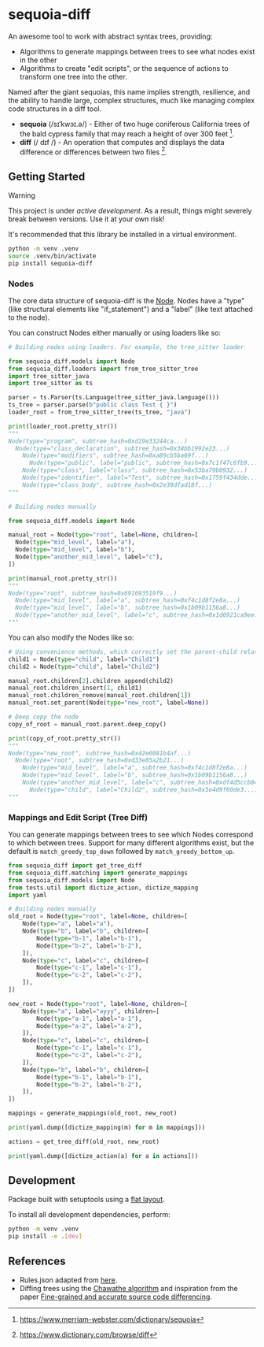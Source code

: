# sequoia-diff

An awesome tool to work with abstract syntax trees, providing:

- Algorithms to generate mappings between trees to see what nodes exist in the other
- Algorithms to create "edit scripts", or the sequence of actions to transform one tree into the other.

Named after the giant sequoias, this name implies strength, resilience, and the ability to handle large, complex structures, much like managing complex code structures in a diff tool.

- **sequoia** (/sɪˈkwɔɪ.ə/) - Either of two huge coniferous California trees of the bald cypress family that may reach a height of over 300 feet [^1].
- **diff** (/ dɪf /) - An operation that computes and displays the data difference or differences between two files [^2].

## Getting Started

> [!WARNING]
> This project is under _active development_. As a result, things might severely break between versions. Use it at your own risk!

It's recommended that this library be installed in a virtual environment.

```sh
python -m venv .venv
source .venv/bin/activate
pip install sequoia-diff
```

### Nodes

The core data structure of sequoia-diff is the [Node](https://github.com/JonahSussman/sequoia-diff/blob/main/sequoia_diff/models.py#L24). Nodes have a "type" (like structural elements like "if_statement") and a "label" (like text attached to the node).

You can construct Nodes either manually or using loaders like so:

```python
# Building nodes using loaders. For example, the tree_sitter loader

from sequoia_diff.models import Node
from sequoia_diff.loaders import from_tree_sitter_tree
import tree_sitter_java
import tree_sitter as ts

parser = ts.Parser(ts.Language(tree_sitter_java.language()))
ts_tree = parser.parse(b"public class Test { }")
loader_root = from_tree_sitter_tree(ts_tree, "java")

print(loader_root.pretty_str())
"""
Node(type="program", subtree_hash=0xd19e33244ca...)
  Node(type="class_declaration", subtree_hash=0x38bb1992e23...)
    Node(type="modifiers", subtree_hash=0xa89cb5ba69f...)
      Node(type="public", label="public", subtree_hash=0x7c1f47c6fb9...)
    Node(type="class", label="class", subtree_hash=0x53ba79b0932...)
    Node(type="identifier", label="Test", subtree_hash=0x1759f434dde...)
    Node(type="class_body", subtree_hash=0x2e39dfad18f...)
"""
```

```python
# Building nodes manually

from sequoia_diff.models import Node

manual_root = Node(type="root", label=None, children=[
  Node(type="mid_level", label="a"),
  Node(type="mid_level", label="b"),
  Node(type="another_mid_level", label="c"),
])

print(manual_root.pretty_str())
"""
Node(type="root", subtree_hash=0x691693519f9...)
  Node(type="mid_level", label="a", subtree_hash=0xf4c1d8f2e8a...)
  Node(type="mid_level", label="b", subtree_hash=0x1b09b1156a8...)
  Node(type="another_mid_level", label="c", subtree_hash=0x1d6921ca9ee...)
"""
```

You can also modify the Nodes like so:

```python
# Using convenience methods, which correctly set the parent-child relationship
child1 = Node(type="child", label="Child1")
child2 = Node(type="child", label="Child2")

manual_root.children[2].children_append(child2)
manual_root.children_insert(1, child1)
manual_root.children_remove(manual_root.children[1])
manual_root.set_parent(Node(type="new_root", label=None))

# Deep copy the node
copy_of_root = manual_root.parent.deep_copy()

print(copy_of_root.pretty_str())
"""
Node(type="new_root", subtree_hash=0x42e6081b4af...)
  Node(type="root", subtree_hash=0xd33e85a2b21...)
    Node(type="mid_level", label="a", subtree_hash=0xf4c1d8f2e8a...)
    Node(type="mid_level", label="b", subtree_hash=0x1b09b1156a8...)
    Node(type="another_mid_level", label="c", subtree_hash=0xdf4d5ccb84c...)
      Node(type="child", label="Child2", subtree_hash=0x5e4d9f60de3...)
"""
```

### Mappings and Edit Script (Tree Diff)

You can generate mappings between trees to see which Nodes correspond to which between trees. Support for many different algorithms exist, but the default is `match_greedy_top_down` followed by `match_greedy_bottom_up`.

```python
from sequoia_diff import get_tree_diff
from sequoia_diff.matching import generate_mappings
from sequoia_diff.models import Node
from tests.util import dictize_action, dictize_mapping
import yaml

# Building nodes manually
old_root = Node(type="root", label=None, children=[
    Node(type="a", label="a"),
    Node(type="b", label="b", children=[
        Node(type="b-1", label="b-1"),
        Node(type="b-2", label="b-2"),
    ]),
    Node(type="c", label="c", children=[
        Node(type="c-1", label="c-1"),
        Node(type="c-2", label="c-2"),
    ]),
])

new_root = Node(type="root", label=None, children=[
    Node(type="a", label="ayyy", children=[
        Node(type="a-1", label="a-1"),
        Node(type="a-2", label="a-2"),
    ]),
    Node(type="c", label="c", children=[
        Node(type="c-1", label="c-1"),
        Node(type="c-2", label="c-2"),
    ]),
    Node(type="b", label="b", children=[
        Node(type="b-1", label="b-1"),
        Node(type="b-2", label="b-2"),
    ]),
])

mappings = generate_mappings(old_root, new_root)

print(yaml.dump([dictize_mapping(m) for m in mappings]))

actions = get_tree_diff(old_root, new_root)

print(yaml.dump([dictize_action(a) for a in actions]))
```

## Development

Package built with setuptools using a [flat layout](https://setuptools.pypa.io/en/latest/userguide/package_discovery.html#flat-layout).

To install all development dependencies, perform:

```sh
python -m venv .venv
pip install -e .[dev]
```

## References

- Rules.json adapted from [here](https://github.com/GumTreeDiff/tree-sitter-parser/blob/main/rules.yml).
- Diffing trees using the [Chawathe algorithm](https://doi.org/10.1145/235968.233366) and inspiration from the paper [Fine-grained and accurate source code differencing](https://doi.org/10.1145/2642937.2642982).

 <!-- trunk-ignore-begin(markdownlint/MD034) -->

[^1]: https://www.merriam-webster.com/dictionary/sequoia

[^2]: https://www.dictionary.com/browse/diff

 <!-- trunk-ignore-end(markdownlint/MD034) -->
